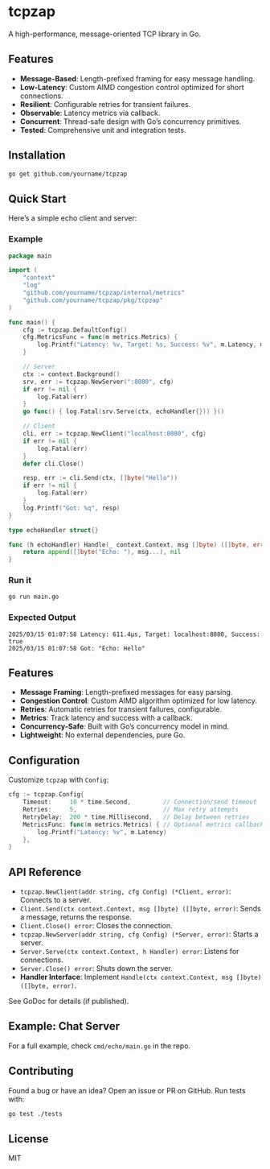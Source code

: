 # tcpzap

A high-performance, message-oriented TCP library in Go.

## Features

- **Message-Based**: Length-prefixed framing for easy message handling.
- **Low-Latency**: Custom AIMD congestion control optimized for short connections.
- **Resilient**: Configurable retries for transient failures.
- **Observable**: Latency metrics via callback.
- **Concurrent**: Thread-safe design with Go’s concurrency primitives.
- **Tested**: Comprehensive unit and integration tests.

## Installation

```bash
go get github.com/yourname/tcpzap
```


## Quick Start
Here’s a simple echo client and server:

### Example
```go
package main

import (
    "context"
    "log"
    "github.com/yourname/tcpzap/internal/metrics"
    "github.com/yourname/tcpzap/pkg/tcpzap"
)

func main() {
    cfg := tcpzap.DefaultConfig()
    cfg.MetricsFunc = func(m metrics.Metrics) {
        log.Printf("Latency: %v, Target: %s, Success: %v", m.Latency, m.Target, m.Success)
    }

    // Server
    ctx := context.Background()
    srv, err := tcpzap.NewServer(":8080", cfg)
    if err != nil {
        log.Fatal(err)
    }
    go func() { log.Fatal(srv.Serve(ctx, echoHandler{})) }()

    // Client
    cli, err := tcpzap.NewClient("localhost:8080", cfg)
    if err != nil {
        log.Fatal(err)
    }
    defer cli.Close()

    resp, err := cli.Send(ctx, []byte("Hello"))
    if err != nil {
        log.Fatal(err)
    }
    log.Printf("Got: %q", resp)
}

type echoHandler struct{}

func (h echoHandler) Handle(_ context.Context, msg []byte) ([]byte, error) {
    return append([]byte("Echo: "), msg...), nil
}
```

### Run it
```bash
go run main.go
```

### Expected Output
```text
2025/03/15 01:07:58 Latency: 611.4µs, Target: localhost:8080, Success: true
2025/03/15 01:07:58 Got: "Echo: Hello"
```

## Features
- **Message Framing**: Length-prefixed messages for easy parsing.
- **Congestion Control**: Custom AIMD algorithm optimized for low latency.
- **Retries**: Automatic retries for transient failures, configurable.
- **Metrics**: Track latency and success with a callback.
- **Concurrency-Safe**: Built with Go’s concurrency model in mind.
- **Lightweight**: No external dependencies, pure Go.

## Configuration
Customize `tcpzap` with `Config`:

```go
cfg := tcpzap.Config{
    Timeout:     10 * time.Second,         // Connection/send timeout
    Retries:     5,                        // Max retry attempts
    RetryDelay:  200 * time.Millisecond,   // Delay between retries
    MetricsFunc: func(m metrics.Metrics) { // Optional metrics callback
        log.Printf("Latency: %v", m.Latency)
    },
}
```

## API Reference
- `tcpzap.NewClient(addr string, cfg Config) (*Client, error)`: Connects to a server.
- `Client.Send(ctx context.Context, msg []byte) ([]byte, error)`: Sends a message, returns the response.
- `Client.Close() error`: Closes the connection.
- `tcpzap.NewServer(addr string, cfg Config) (*Server, error)`: Starts a server.
- `Server.Serve(ctx context.Context, h Handler) error`: Listens for connections.
- `Server.Close() error`: Shuts down the server.
- **Handler Interface**: Implement `Handle(ctx context.Context, msg []byte) ([]byte, error)`.

See GoDoc for details (if published).

## Example: Chat Server
For a full example, check `cmd/echo/main.go` in the repo.

## Contributing
Found a bug or have an idea? Open an issue or PR on GitHub. Run tests with:

```bash
go test ./tests
```

## License
MIT

